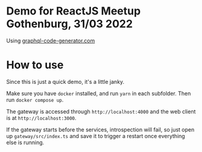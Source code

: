 # Demo for ReactJS Meetup Gothenburg, 31/03 2022

Using [graphql-code-generator.com](https://graphql-code-generator.com)

# How to use

Since this is just a quick demo, it's a little janky.

Make sure you have `docker` installed, and run `yarn` in each subfolder. Then run `docker compose up`.

The gateway is accessed through `http://localhost:4000` and the web client is at `http://localhost:3000`.

If the gateway starts before the services, introspection will fail, so just open up `gateway/src/index.ts` and save it to trigger a restart once everything else is running.
